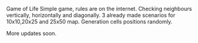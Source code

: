 Game of Life
Simple game, rules are on the internet.
Checking neighbours vertically, horizontally and diagonally.
3 already made scenarios for 10x10,20x25 and 25x50 map.
Generation cells positions randomly.

More updates soon.